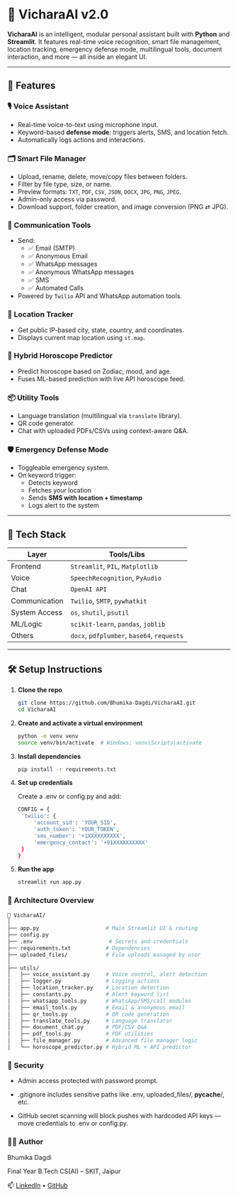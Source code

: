 # 🤖 VicharaAI v2.0

**VicharaAI** is an intelligent, modular personal assistant built with **Python** and **Streamlit**. It features real-time voice recognition, smart file management, location tracking, emergency defense mode, multilingual tools, document interaction, and more — all inside an elegant UI.

---

## 🚀 Features

### 🎙️ Voice Assistant
- Real-time voice-to-text using microphone input.
- Keyword-based **defense mode**: triggers alerts, SMS, and location fetch.
- Automatically logs actions and interactions.

### 🗂️ Smart File Manager
- Upload, rename, delete, move/copy files between folders.
- Filter by file type, size, or name.
- Preview formats: `TXT`, `PDF`, `CSV`, `JSON`, `DOCX`, `JPG`, `PNG`, `JPEG`.
- Admin-only access via password.
- Download support, folder creation, and image conversion (PNG ⇄ JPG).

### 📧 Communication Tools
- Send:
  - ✅ Email (SMTP)
  - ✅ Anonymous Email
  - ✅ WhatsApp messages
  - ✅ Anonymous WhatsApp messages
  - ✅ SMS
  - ✅ Automated Calls
- Powered by `Twilio` API and WhatsApp automation tools.

### 📍 Location Tracker
- Get public IP-based city, state, country, and coordinates.
- Displays current map location using `st.map`.

### 🔮 Hybrid Horoscope Predictor
- Predict horoscope based on Zodiac, mood, and age.
- Fuses ML-based prediction with live API horoscope feed.

### 📦 Utility Tools
- Language translation (multilingual via `translate` library).
- QR code generator.
- Chat with uploaded PDFs/CSVs using context-aware Q&A.

### 🛡️ Emergency Defense Mode
- Toggleable emergency system.
- On keyword trigger:
  - Detects keyword
  - Fetches your location
  - Sends **SMS with location + timestamp**
  - Logs alert to the system

---

## 🧪 Tech Stack

| Layer         | Tools/Libs                                   |
|---------------|----------------------------------------------|
| Frontend      | `Streamlit`, `PIL`, `Matplotlib`             |
| Voice         | `SpeechRecognition`, `PyAudio`               |
| Chat          | `OpenAI API`                                 |
| Communication | `Twilio`, `SMTP`, `pywhatkit`                |
| System Access | `os`, `shutil`, `psutil`                     |
| ML/Logic      | `scikit-learn`, `pandas`, `joblib`           |
| Others        | `docx`, `pdfplumber`, `base64`, `requests`   |

---

## 🛠️ Setup Instructions

1. **Clone the repo**
   ```bash
   git clone https://github.com/Bhumika-Dagdi/VicharaAI.git
   cd VicharaAI
   ```
2. **Create and activate a virtual environment**
   ```bash
   python -m venv venv
   source venv/bin/activate  # Windows: venv\Scripts\activate
   ```

3. **Install dependencies**
   ```bash
   pip install -r requirements.txt
   ```

4. **Set up credentials**

   Create a .env or config.py and add:
   ```bash
   CONFIG = {
    'twilio': {
        'account_sid': 'YOUR_SID',
        'auth_token': 'YOUR_TOKEN',
        'sms_number': '+1XXXXXXXXXX',
        'emergency_contact': '+91XXXXXXXXXX'
    }
   }

   ```

5. **Run the app**
   ```bash
   streamlit run app.py
   ```

### **🧠 Architecture Overview**
```bash
📁 VicharaAI/
│
├── app.py                     # Main Streamlit UI & routing
├── config.py 
├── .env                        # Secrets and credentials
├── requirements.txt           # Dependencies
├── uploaded_files/            # File uploads managed by user
│
├── utils/
│   ├── voice_assistant.py     # Voice control, alert detection
│   ├── logger.py              # Logging actions
│   ├── location_tracker.py    # Location detection
│   ├── constants.py           # Alert keyword list
│   ├── whatsapp_tools.py      # WhatsApp/SMS/call modules
│   ├── email_tools.py         # Email & anonymous email
│   ├── qr_tools.py            # QR code generation
│   ├── translate_tools.py     # Language translator
│   ├── document_chat.py       # PDF/CSV Q&A
│   ├── pdf_tools.py           # PDF utilities
│   ├── file_manager.py        # Advanced file manager logic
│   └── horoscope_predictor.py # Hybrid ML + API predictor

```

### **🔐 Security**

- Admin access protected with password prompt.

- .gitignore includes sensitive paths like .env, uploaded_files/, __pycache__/, etc.

- GitHub secret scanning will block pushes with hardcoded API keys — move credentials to .env or config.py.

### **👩‍💻 Author**

Bhumika Dagdi

Final Year B.Tech CS(AI) – SKIT, Jaipur

📫 [LinkedIn](linkedin.com/in/bhumika-dagdi) • [GitHub](github.com/Bhumika-Dagdi)
